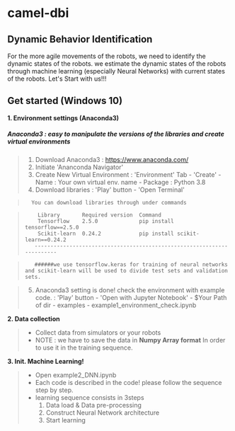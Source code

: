 camel-dbi
=========

Dynamic Behavior Identification
-------------------------------
For the more agile movements of the robots, we need to identify the dynamic states of the robots.
we estimate the dynamic states of the robots through machine learning (especially Neural Networks) with current states of the robots.
Let's Start with us!!!


Get started (Windows 10)
------------------------
**1. Environment settings (Anaconda3)**
  ##### Anaconda3 : easy to manipulate the versions of the libraries and create virtual environments
  
>  1) Download Anaconda3 : https://www.anaconda.com/
>  2) Initiate 'Ananconda Navigator'
>  3) Create New Virtual Environment
>      : 'Environment' Tab - 'Create' - Name : Your own virtual env. name - Package : Python 3.8
>  4) Download libraries
>      : 'Play' button - 'Open Terminal'
       
>       You can download libraries through under commands
        
        
>         Library       Required version  Command                                  
>         Tensorflow    2.5.0             pip install tensorflow==2.5.0       
>         Scikit-learn  0.24.2            pip install scikit-learn==0.24.2     
>        -----------------------------------------------------------------------
        
>        ######we use tensorflow.keras for training of neural networks and scikit-learn will be used to divide test sets and validation sets.
        
        
>  5) Anaconda3 setting is done! check the environment with example code.
>      : 'Play' button - 'Open with Jupyter Notebook' - $Your Path of dir - examples - example1_environment_check.ipynb
      
      
      
      
**2. Data collection**
> + Collect data from simulators or your robots
> + NOTE : we have to save the data in **Numpy Array format** In order to use it in the training sequence.




**3. Init. Machine Learning!**
>  + Open example2_DNN.ipynb
>  + Each code is described in the code! please follow the sequence step by step.
>  + learning sequence consists in 3steps
>      1) Data load & Data pre-processing
>      2) Construct Neural Network architecture
>      3) Start learning
